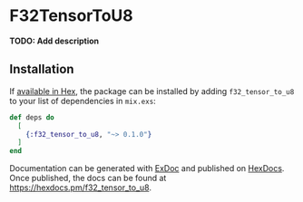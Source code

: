 # F32TensorToU8

**TODO: Add description**

## Installation

If [available in Hex](https://hex.pm/docs/publish), the package can be installed
by adding `f32_tensor_to_u8` to your list of dependencies in `mix.exs`:

```elixir
def deps do
  [
    {:f32_tensor_to_u8, "~> 0.1.0"}
  ]
end
```

Documentation can be generated with [ExDoc](https://github.com/elixir-lang/ex_doc)
and published on [HexDocs](https://hexdocs.pm). Once published, the docs can
be found at <https://hexdocs.pm/f32_tensor_to_u8>.

